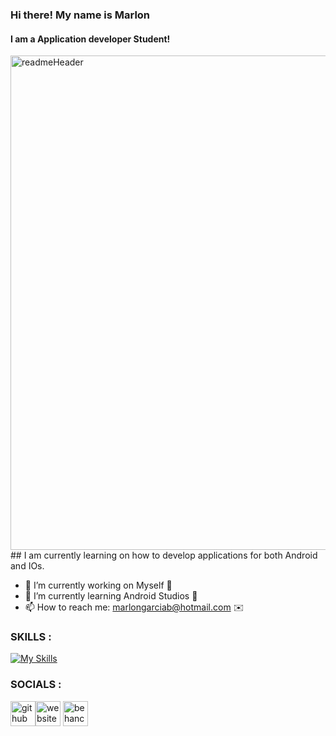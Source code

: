 ### Hi there! My name is Marlon
#### I am a Application developer Student!
<img width="791" alt="readmeHeader" src="https://user-images.githubusercontent.com/94327966/205765338-633b0c4e-e16f-4ef5-aea9-94b124f77c02.png">
## I am currently learning on how to develop applications for both Android and IOs.

- 🔭 I’m currently working on Myself 💚   
- 🌱 I’m currently learning Android Studios 🤘 
- 📫 How to reach me: marlongarciab@hotmail.com ✉️     

### SKILLS :
[![My Skills](https://skillicons.dev/icons?i=java,html,css,kotlin,photoshop)](https://skillicons.dev)

### SOCIALS :
[<img src='https://cdn.jsdelivr.net/npm/simple-icons@3.0.1/icons/github.svg' alt='github' height='40'>](https://github.com/MarlonGarciaBermejo)[<img src='https://cdn.jsdelivr.net/npm/simple-icons@3.0.1/icons/icloud.svg' alt='website' height='40'>](https://marlongarcia.myportfolio.com/)  [<img src='https://cdn.jsdelivr.net/npm/simple-icons@3.0.1/icons/behance.svg' alt='behance' height='40'>](https://www.behance.net/MarlonGarciaBermejo)                                                                            
